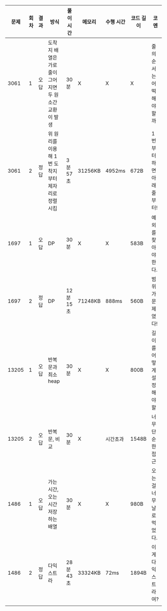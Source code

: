 | 문제  | 회차 | 결과 | 방식                                                  | 풀이 시간 | 메모리  | 수행 시간 | 코드 길이 | 코멘                     |
| ----- | ---- | ---- | ----------------------------------------------------- | --------- | ------- | --------- | --------- | ------------------------ |
| 3061  | 1    | 오답 | 도착지 배열은 가로줄이 그어지면 두 원소간 교환이 발생 | 30분      | X       | X         | X         | 줄의 순서는 어떡해야할까 |
| 3061  | 2    | 정답 | 위 원리를 이용해 1번 도착지부터 제자리로 정렬시킴     | 3분 57초  | 31256KB | 4952ms    | 672B      | 1번부터 하면 아래줄부터! |
| 1697  | 1    | 오답 | DP                                                    | 30분      | X       | X         | 583B      | 예외를 찾아야 한다.      |
| 1697  | 2    | 정답 | DP                                                    | 12분 15초 | 71248KB | 888ms     | 560B      | 범위가 문제였다!         |
| 13205 | 1    | 오답 | 반복문과 최소 heap                                    | 30분      | X       | X         | 800B      | 길이를 어떻게 설정해야할 |
| 13205 | 2    | 오답 | 반복문, 비교                                          | 30분      | X       | 시간초과  | 1548B     | 너무 단순한 접근         |
| 1486  | 1    | 오답 | 가는시간,오는시간 저장하는 배열                       | 30분      | X       | X         | 980B      | 오는걸 너무 날로먹었다.  |
| 1486  | 2    | 정답 | 다익스트라                                            | 28분 43초 | 33324KB | 72ms      | 1894B     | 이게 다익스트라여?       |
|       |      |      |                                                       |           |         |           |           |                          |
